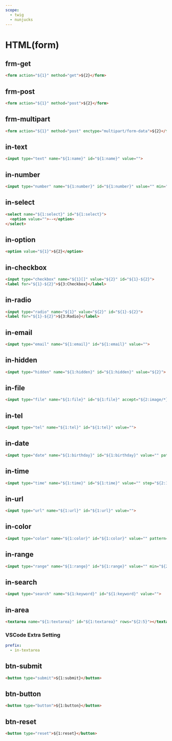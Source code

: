 ```yaml
---
scope: 
  - twig
  - nunjucks
---
```

HTML(form)
=================

frm-get
-----------

```html
<form action="${1}" method="get">${2}</form>
```

frm-post
-----------

```html
<form action="${1}" method="post">${2}</form>
```

frm-multipart
-----------

```html
<form action="${1}" method="post" enctype="multipart/form-data">${2}</form>
```

in-text
-----------

```html
<input type="text" name="${1:name}" id="${1:name}" value="">
```

in-number
-----------

```html
<input type="number" name="${1:number}" id="${1:number}" value="" min="${2:1}">
```

in-select
-----------

```html
<select name="${1:select}" id="${1:select}">
  <option value="">--</option>
</select>
```

in-option
-----------

```html
<option value="${1}">${2}</option>
```

in-checkbox
-----------

```html
<input type="checkbox" name="${1}[]" value="${2}" id="${1}-${2}">
<label for="${1}-${2}">${3:Checkbox}</label>
```

in-radio
-----------

```html
<input type="radio" name="${1}" value="${2}" id="${1}-${2}">
<label for="${1}-${2}">${3:Radio}</label>
```

in-email
-----------

```html
<input type="email" name="${1:email}" id="${1:email}" value="">
```

in-hidden
-----------

```html
<input type="hidden" name="${1:hidden}" id="${1:hidden}" value="${2}">
```

in-file
-----------

```html
<input type="file" name="${1:file}" id="${1:file}" accept="${2:image/*}">
```

in-tel
-----------

```html
<input type="tel" name="${1:tel}" id="${1:tel}" value="">
```

in-date
-----------

```html
<input type="date" name="${1:birthday}" id="${1:birthday}" value="" pattern="[0-9]\{4\}-[0-9]\{2\}-[0-9]\{2\}">
```

in-time
-----------

```html
<input type="time" name="${1:time}" id="${1:time}" value="" step="${2:1800}" pattern="[0-9]\{2\}:[0-9]\{2\}">
```

in-url
-----------

```html
<input type="url" name="${1:url}" id="${1:url}" value="">
```

in-color
-----------

```html
<input type="color" name="${1:color}" id="${1:color}" value="" pattern="#[a-fA-F0-9]\{6\}">
```

in-range
-----------

```html
<input type="range" name="${1:range}" id="${1:range}" value="" min="${2:1}" max="${3:100}" step="${4:1}">
```

in-search
-----------

```html
<input type="search" name="${1:keyword}" id="${1:keyword}" value="">
```

in-area
-----------

```html
<textarea name="${1:textarea}" id="${1:textarea}" rows="${2:5}"></textarea>
```

### VSCode Extra Setting

```yaml
prefix:
  - in-textarea
```

btn-submit
-----------

```html
<button type="submit">${1:submit}</button>
```

btn-button
-----------

```html
<button type="button">${1:button}</button>
```

btn-reset
-----------

```html
<button type="reset">${1:reset}</button>
```
